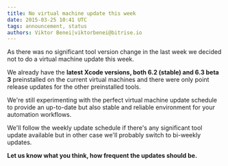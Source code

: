 ```yaml
---
title: No virtual machine update this week
date: 2015-03-25 10:41 UTC
tags: announcement, status
authors: Viktor Benei|viktorbenei@bitrise.io
---
```


As there was no significant tool version change in the last week
we decided not to do a virtual machine update this week.

We already have the **latest Xcode versions, both 6.2 (stable) and 6.3 beta 3**
preinstalled on the current virtual machines
and there were only point release updates for the other
preinstalled tools.

We're still experimenting with the perfect virtual machine
update schedule to provide an up-to-date but also stable and
reliable environment for your automation workflows.

We'll follow the weekly update schedule if there's any
significant tool update available but in other case
we'll probably switch to bi-weekly updates.

**Let us know what you think, how frequent the
updates should be.**
